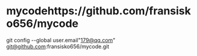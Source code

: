 # mycodehttps://github.com/fransisko656/mycode
git config --global user.email"179@qq.com"
git@github.com:fransisko656/mycode.git